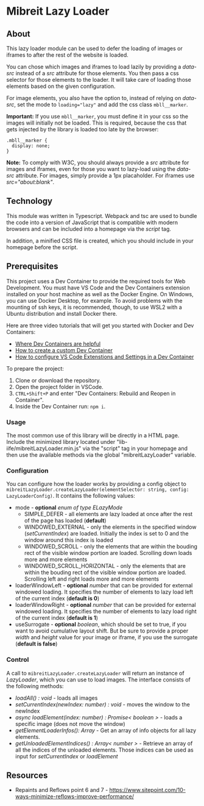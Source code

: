 # Mibreit Lazy Loader

## About

This lazy loader module can be used to defer the loading of images or iframes to after the rest of the website is loaded. 

You can chose which images and iframes to load lazily by providing a _data-src_ instead of a _src_ attribute for those elements. You then pass a css selector for those elements to the loader. It will take care of loading those elements based on the given configuration.

For image elements, you also have the option to, instead of relying on _data-src_, set the mode to ``loading="lazy"`` and  add the css class ``mbll__marker``. 

**Important:** If you use ``mbll__marker``, you must define it in your css so the images will initially not be loaded. This is required, because the css that gets injected by the library is loaded too late by the browser:

````
.mbll__marker {
  display: none;
}
````

**Note:** To comply with W3C, you should always provide a _src_ attribute for images and iframes, even for those you want to lazy-load using the _data-src_ attribute. For images, simply provide a 1px placaholder. For iframes use _src="about:blank"_.

## Technology 

This module was written in Typescript. Webpack and tsc are used to bundle the code into a version of JavaScript that is compatible with modern browsers and can be included into a homepage via the _script_ tag. 

In addition, a minified CSS file is created, which you should include in your homepage before the script.

## Prerequisites

This project uses a Dev Container to provide the required tools for Web Development. You must have VS Code and the Dev Containers extension installed on your host machine as well as the Docker Engine. On Windows, you can use Docker Desktop, for example. To avoid problems with the mounting of ssh keys, it is recommended, though, to use WSL2 with a Ubuntu distribution and install Docker there.

Here are three video tutorials that will get you started with Docker and Dev Containers:

- [Where Dev Containers are helpful](https://youtu.be/9F-jbT-pHkg?si=yW4RThXZNC0SMIyl)
- [How to create a custom Dev Container](https://youtu.be/7P0pTECkiN8?si=51YPKbUzL7OlAs80)
- [How to configure VS Code Extenstions and Settings in a Dev Container](https://youtu.be/W84R1CxtF0c?si=YBhBRzKk1lgCKEyz)

To prepare the project:

1. Clone or download the repository.
2. Open the project folder in VSCode.
3. `CTRL+Shift+P` and enter "Dev Containers: Rebuild and Reopen in Container".
4. Inside the Dev Container run: `npm i`.

### Usage

The most common use of this library will be directly in a HTML page. Include the minimized library located under "lib-iife/mibreitLazyLoader.min.js" via the "script" tag in your homepage and then use the available methods via the global "mibreitLazyLoader" variable.

### Configuration

You can configure how the loader works by providing a config object to ``mibreitLazyLoader.createLazyLoader(elementSelector: string, config: LazyLoaderConfig)``. It contains the following values:

- mode - **optional** _enum of type ELazyMode_
  - SIMPLE_DEFER - all elements are lazy loaded at once after the rest of the page has loaded (**default**)
  - WINDOWED_EXTERNAL - only the elements in the specified window (_setCurrentIndex_) are loaded. Initially the index is set to 0 and the window around this index is loaded
  - WINDOWED_SCROLL - only the elements that are within the bouding rect of the visible window portion are loaded. Scrolling down loads more and more elements
  - WINDOWED_SCROLL_HORIZONTAL - only the elements that are within the bouding rect of the visible window portion are loaded. Scrolling left and right loads more and more elements
- loaderWindowLeft - **optional** _number_ that can be provided for external windowed loading. It specifies the number of elements to lazy load left of the current index (**default is 0**)
- loaderWindowRight - **optional** _number_ that can be provided for external windowed loading. It specifies the number of elements to lazy load right of the current index (**default is 1**)
- useSurrogate - **optional** _boolean_, which should be set to true, if you want to avoid cumulative layout shift. But be sure to provide a proper _width_ and _height_ value for your image or iframe, if you use the surrogate (**default is false**)

### Control

A call to ``mibreitLazyLoader.createLazyLoader`` will return an instance of _LazyLoader_, which you can use to load images. The interface consists of the following methods:

- _loadAll() : void_ - loads all images 
- _setCurrentIndex(newIndex: number) : void_ - moves the window to the newIndex
- _async loadElement(index: number) : Promise< boolean >_ - loads a specific image (does not move the window)
- _getElementLoaderInfos(): Array<IElementLoaderInfo>_ - Get an array of info objects for all lazy elements.
- _getUnloadedElementIndices() : Array< number >_ - Retrieve an array of all the indices of the unloaded elements. Those indices can be used as input for _setCurrentIndex_ or _loadElement_ 

## Resources

- Repaints and Reflows point 6 and 7 - https://www.sitepoint.com/10-ways-minimize-reflows-improve-performance/


